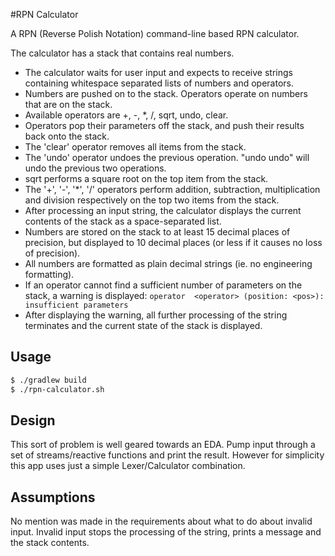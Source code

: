 #RPN Calculator

A RPN (Reverse Polish Notation) command-line based RPN calculator.

The calculator has a stack that contains real numbers.
 - The calculator waits for user input and expects to receive strings containing whitespace separated lists of numbers 
 and operators.
 - Numbers are pushed on to the stack. Operators operate on numbers that are on the stack.
 - Available operators are +, -, *, /, sqrt, undo, clear.
 - Operators pop their parameters off the stack, and push their results back onto the stack.
 - The 'clear' operator removes all items from the stack.
 - The 'undo' operator undoes the previous operation. "undo undo" will undo the previous two operations.
 - sqrt performs a square root on the top item from the stack.
 - The '+', '-', '*', '/' operators perform addition, subtraction, multiplication and division respectively on the top two items from the stack.
 - After processing an input string, the calculator displays the current contents of the stack as a space-separated 
 list.
 - Numbers are stored on the stack to at least 15 decimal places of precision, but displayed to 10 decimal places
  (or less if it causes no loss of precision).
 - All numbers are formatted as plain decimal strings (ie. no engineering formatting).
 - If an operator cannot find a sufficient number of parameters on the stack, a warning is displayed: `operator 
 <operator> (position: <pos>): insufficient parameters`
 - After displaying the warning, all further processing of the string terminates and the current state of the stack is 
 displayed.
 
## Usage

```bash
$ ./gradlew build
$ ./rpn-calculator.sh
```

## Design

This sort of problem is well geared towards an EDA. Pump input through a set of streams/reactive functions and print 
the result. However for simplicity this app uses just a simple Lexer/Calculator combination.

## Assumptions

No mention was made in the requirements about what to do about invalid input. Invalid input stops the processing of 
the string, prints a message and the stack contents.
